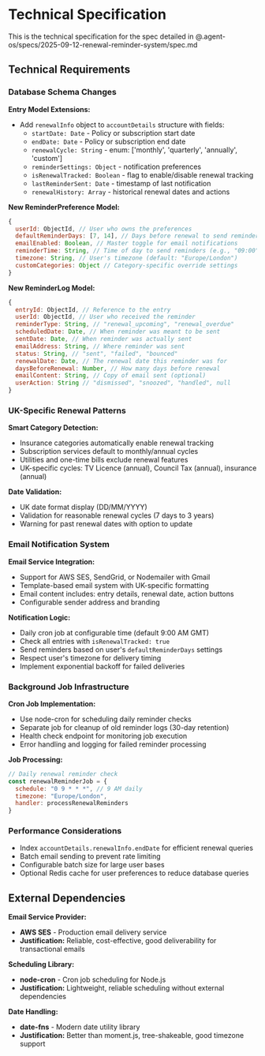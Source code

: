 # Technical Specification

This is the technical specification for the spec detailed in @.agent-os/specs/2025-09-12-renewal-reminder-system/spec.md

## Technical Requirements

### Database Schema Changes

**Entry Model Extensions:**
- Add `renewalInfo` object to `accountDetails` structure with fields:
  - `startDate: Date` - Policy or subscription start date
  - `endDate: Date` - Policy or subscription end date  
  - `renewalCycle: String` - enum: ['monthly', 'quarterly', 'annually', 'custom']
  - `reminderSettings: Object` - notification preferences
  - `isRenewalTracked: Boolean` - flag to enable/disable renewal tracking
  - `lastReminderSent: Date` - timestamp of last notification
  - `renewalHistory: Array` - historical renewal dates and actions

**New ReminderPreference Model:**
```javascript
{
  userId: ObjectId, // User who owns the preferences
  defaultReminderDays: [7, 14], // Days before renewal to send reminders
  emailEnabled: Boolean, // Master toggle for email notifications
  reminderTime: String, // Time of day to send reminders (e.g., "09:00")
  timezone: String, // User's timezone (default: "Europe/London")
  customCategories: Object // Category-specific override settings
}
```

**New ReminderLog Model:**
```javascript
{
  entryId: ObjectId, // Reference to the entry
  userId: ObjectId, // User who received the reminder
  reminderType: String, // "renewal_upcoming", "renewal_overdue"
  scheduledDate: Date, // When reminder was meant to be sent
  sentDate: Date, // When reminder was actually sent
  emailAddress: String, // Where reminder was sent
  status: String, // "sent", "failed", "bounced"
  renewalDate: Date, // The renewal date this reminder was for
  daysBeforeRenewal: Number, // How many days before renewal
  emailContent: String, // Copy of email sent (optional)
  userAction: String // "dismissed", "snoozed", "handled", null
}
```

### UK-Specific Renewal Patterns

**Smart Category Detection:**
- Insurance categories automatically enable renewal tracking
- Subscription services default to monthly/annual cycles
- Utilities and one-time bills exclude renewal features
- UK-specific cycles: TV Licence (annual), Council Tax (annual), insurance (annual)

**Date Validation:**
- UK date format display (DD/MM/YYYY)
- Validation for reasonable renewal cycles (7 days to 3 years)
- Warning for past renewal dates with option to update

### Email Notification System

**Email Service Integration:**
- Support for AWS SES, SendGrid, or Nodemailer with Gmail
- Template-based email system with UK-specific formatting
- Email content includes: entry details, renewal date, action buttons
- Configurable sender address and branding

**Notification Logic:**
- Daily cron job at configurable time (default 9:00 AM GMT)
- Check all entries with `isRenewalTracked: true`
- Send reminders based on user's `defaultReminderDays` settings
- Respect user's timezone for delivery timing
- Implement exponential backoff for failed deliveries

### Background Job Infrastructure

**Cron Job Implementation:**
- Use node-cron for scheduling daily reminder checks
- Separate job for cleanup of old reminder logs (30-day retention)
- Health check endpoint for monitoring job execution
- Error handling and logging for failed reminder processing

**Job Processing:**
```javascript
// Daily renewal reminder check
const renewalReminderJob = {
  schedule: "0 9 * * *", // 9 AM daily
  timezone: "Europe/London",
  handler: processRenewalReminders
}
```

### Performance Considerations

- Index `accountDetails.renewalInfo.endDate` for efficient renewal queries
- Batch email sending to prevent rate limiting
- Configurable batch size for large user bases
- Optional Redis cache for user preferences to reduce database queries

## External Dependencies

**Email Service Provider:**
- **AWS SES** - Production email delivery service
- **Justification:** Reliable, cost-effective, good deliverability for transactional emails

**Scheduling Library:**
- **node-cron** - Cron job scheduling for Node.js
- **Justification:** Lightweight, reliable scheduling without external dependencies

**Date Handling:**
- **date-fns** - Modern date utility library
- **Justification:** Better than moment.js, tree-shakeable, good timezone support